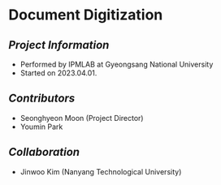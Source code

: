 # Document Digitization

## _Project Information_
- Performed by IPMLAB at Gyeongsang National University
- Started on 2023.04.01.

## _Contributors_
- Seonghyeon Moon (Project Director)
- Youmin Park

## _Collaboration_
- Jinwoo Kim (Nanyang Technological University)